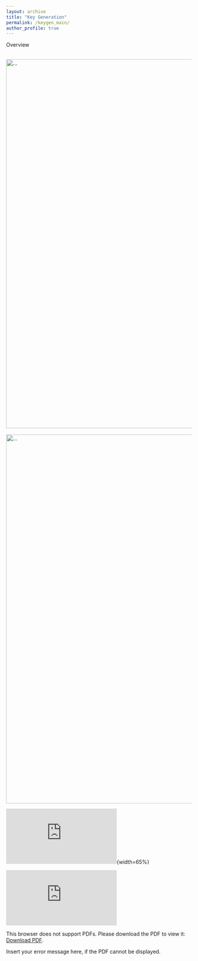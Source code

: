 ```yaml
---
layout: archive
title: "Key Generation"
permalink: /keygen_main/
author_profile: true
---
```

Overview

<br />
<img align="center" width="1000" src="{{ site.url }}/images/keygen/keygen_wireless_channel.png" alt="...">
<br />

<br />
<img align="center" width="1000" src="{{ site.url }}/images/keygen/keygen_steps.pdf" alt="...">
<br />

![Image Title](https://github.com/junqing-zhang/junqing-zhang.github.io/blob/master/images/keygen/keygen_steps.pdf){width=65%}

<object data="https://github.com/junqing-zhang/junqing-zhang.github.io/blob/master/images/keygen/keygen_steps.pdf" type="application/pdf" width="700px" height="700px">
    <embed src="https://github.com/junqing-zhang/junqing-zhang.github.io/blob/master/images/keygen/keygen_steps.pdf">
        <p>This browser does not support PDFs. Please download the PDF to view it: <a href="https://github.com/junqing-zhang/junqing-zhang.github.io/blob/master/images/keygen/keygen_steps.pdf">Download PDF</a>.</p>
    </embed>
</object>

<object width="400" height="500" type="application/pdf" data="https://github.com/junqing-zhang/junqing-zhang.github.io/blob/master/images/keygen/keygen_steps.pdf">
    <p>Insert your error message here, if the PDF cannot be displayed.</p>
</object>
